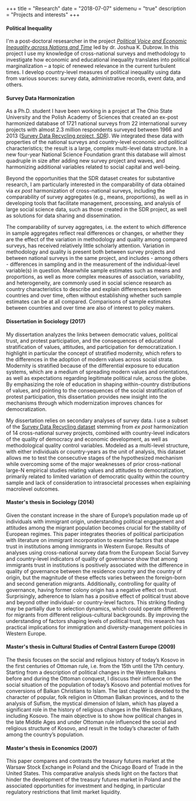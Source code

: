 +++
title = "Research"
date = "2018-07-07"
sidemenu = "true"
description = "Projects and interests"
+++


#### Political Inequality

I'm a post-doctoral resesarcher in the project [*Political Voice and Economic Inequality across Nations and Time*](https://politicalinequality.org/2017/09/21/new-project-political-voice-and-economic-inequality-across-nations-and-time/) led by dr. Joshua K. Dubrow. In this project I use my knowledge of cross-national surveys and methodology to investigate how economic and educational inequality translates into political marginalization – a topic of renewed relevance in the current turbulent times. I develop country-level measures of political inequality using data from various sources: survey data, administrative records, event data, and others. 

#### Survey Data Harmonization

As a Ph.D. student I have been working in a project at The Ohio State University and the Polish Academy of Sciences that created an ex-post harmonized database of 1721 national surveys from 22 international survey projects with almost 2.3 million respondents surveyed between 1966 and 2013 ([Survey Data Recycling project, SDR](dataharmonization.org)). We integrated these data with properties of the national surveys and country-level economic and political characteristics; the result is a large, complex multi-level data structure. In a new four-year National Science Foundation grant this database will almost quadruple in size after adding new survey project and waves, and harmonizing additional variables related to social capital and well-being. 

Beyond the opportunities that the SDR dataset creates for substantive research, I am particularly interested in the comparability of data obtained via *ex post* harmonization of cross-national surveys, including the comparability of survey aggregates (e.g., means, proportions), as well as in developing tools that facilitate management, processing, and analysis of large social science data, such as those created in the SDR project, as well as solutions for data sharing and dissemination.

The comparability of survey aggregates, i.e. the extent to which difference in sample aggregates reflect real differences or changes, or whether they are the effect of the variation in methodology and quality among compared surveys, has received relatively little scholarly attention. Variation in methodology and quality is present both between survey projects and between national surveys in the same project, and includes - among others - differences in sampling and in the measurement of the individual-level variable(s) in question. Meanwhile sample estimates such as means and proportions, as well as more complex measures of association, variability, and heterogeneity, are commonly used in social science research as country characteristics to describe and explain differences between countries and over time, often without establishing whether such sample estimates can be at all compared. Comparisons of sample estimates between countries and over time are also of interest to policy makers.

#### Dissertation in Sociology (2017)

My dissertation analyzes the links between democratic values, political trust, and protest participation, and the consequences of educational stratification of values, attitudes, and participation for democratization. I highlight in particular the concept of stratified modernity, which refers to the differences in the adoption of modern values across social strata. Modernity is stratified because of the differential exposure to education systems, which are a medium of spreading modern values and orientations, as well as expectations regarding legitimate political rule, across the globe. By emphasizing the role of education in shaping within-country distributions of values, and pointing to the consequences of the social stratification of protest participation, this dissertation provides new insight into the mechanisms through which modernization improves chances for democratization.

My dissertation relies on secondary analyses of survey data. I use a subset of the [Survey Data Recycling dataset](https://dataverse.harvard.edu/dataset.xhtml?persistentId=doi:10.7910/DVN/VWGF5Q) stemming from *ex post* harmonization of 14 cross-national survey projects, combined with country-level indicators of the quality of democracy and economic development, as well as methodological quality control variables. Modeled as a multi-level structure, with either individuals or country-years as the unit of analysis, this dataset allows me to test the consecutive stages of the
hypothesized mechanism while overcoming some of the major weaknesses of prior cross-national large-N empirical studies relating values and attitudes to democratization, primarily related to limited variation of democratic quality within the country sample and lack of consideration to intrasocietal processes when explaining macrolevel outcomes.

#### Master's thesis in Sociology (2014)

Given the constant increase in the share of Europe’s population made up of individuals with immigrant origin, understanding political engagement and attitudes among the migrant population becomes crucial for the stability of European regimes. This paper integrates theories of political participation with literature on immigrant incorporation to examine factors that shape trust in institutions among immigrants in Western Europe. Results of analyses using cross-national survey data from the European Social Survey and country-level indicators of quality of governance show that among immigrants trust in institutions is positively associated with the difference in quality of governance between the residence country and the country of origin, but the magnitude of these effects varies between the foreign-born and second generation migrants. Additionally, controlling for quality of governance, having former colony origin has a negative effect on trust. Surprisingly, adherence to Islam has a positive effect of political trust above and beyond other individual- or country-level factors. This striking finding may be partially due to selection dynamics, which could operate differently for migrants from different religious-cultural backgrounds. By improving the understanding of factors shaping levels of political trust, this research has practical implications for immigration and diversity-management policies in Western Europe.

#### Master's thesis in Cultural Studies of Central Eastern Europe (2009)

The thesis focuses on the social and religious history of today’s Kosovo in the first centuries of Ottoman rule, i.e. from the 15th until the 17th century. Starting from a description of political changes in the Western Balkans before and during the Ottoman conquest, I discuss their influence on the social situation of the population of today’s Kosovo and potential motives for conversions of Balkan Christians to Islam. The last chapter is devoted to the character of popular, folk religion in Ottoman Balkan provinces, and to the analysis of Sufism, the mystical dimension of Islam, which has played a significant role in the history of religious changes in the Western Balkans, including Kosovo. The main objective is to show how political changes in the late Middle Ages and under Ottoman rule influenced the social and religious structure of Kosovo, and result in the today’s character of faith among the country’s population.

#### Master's thesis in Economics (2007)

This paper compares and contrasts the treasury futures market at the Warsaw Stock Exchange in Poland and the Chicago Board of Trade in the United States. This comparative analysis sheds light on the factors that hinder the development of the treasury futures market in Poland and the associated opportunities for investment and hedging, in particular regulatory restrictions that limit market liquidity.